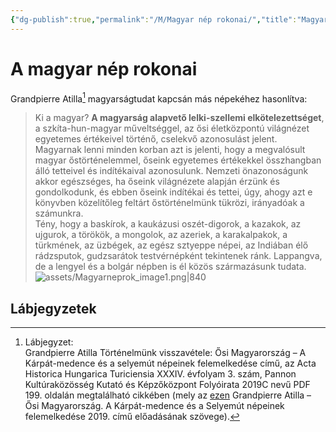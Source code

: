 ```yaml
---
{"dg-publish":true,"permalink":"/M/Magyar nép rokonai/","title":"Magyar nép rokonai","tags":["titleandheadingonedontmatch"],"created":"2023-12-27T05:42","updated":"2025-09-24T13:58"}
---
```



# A magyar nép rokonai

Grandpierre Atilla[^1] magyarságtudat kapcsán más népekéhez hasonlítva:  
> Ki a magyar? **A magyarság alapvető lelki-szellemi elkötelezettséget**, a szkíta-hun-magyar műveltséggel, az ősi életközpontú világnézet egyetemes értékeivel történő, cselekvő azonosulást jelent. Magyarnak lenni minden korban azt is jelenti, hogy a megvalósult magyar őstörténelemmel, őseink egyetemes értékekkel összhangban álló tetteivel és indítékaival azonosulunk. Nemzeti önazonoságunk akkor egészséges, ha őseink világnézete alapján érzünk és gondolkodunk, és ebben őseink indítékai és tettei, úgy, ahogy azt e könyvben közelítőleg feltárt őstörténelmünk tükrözi, irányadóak a számunkra.  
> Tény, hogy a baskírok, a kaukázusi oszét-digorok, a kazakok, az ujgurok, a törökök, a mongolok, az azeriek, a karakalpakok, a türkmének, az üzbégek, az egész sztyeppe népei, az Indiában élő rádzsputok, gudzsarátok testvérnépként tekintenek ránk. Lappangva, de a lengyel és a bolgár népben is él közös származásunk tudata.  
> ![assets/Magyarneprok_image1.png|840](/img/user/M/assets/Magyarneprok_image1.png)

## Lábjegyzetek

[^1]: Lábjegyzet:  
Grandpierre Atilla Történelmünk visszavétele: Ősi Magyarország – A Kárpát-medence és a selyemút népeinek felemelkedése című, az Acta Historica Hungarica Turiciensia XXXIV. évfolyam 3. szám, Pannon Kultúraközösség Kutató és Képzőközpont Folyóirata 2019C nevű PDF 199. oldalán megtalálható cikkében (mely az [ezen](https://youtu.be/_Lhjt9qTy34) Grandpierre Atilla – Ősi Magyarország. A Kárpát-medence és a Selyemút népeinek felemelkedése 2019. című előadásának szövege).  